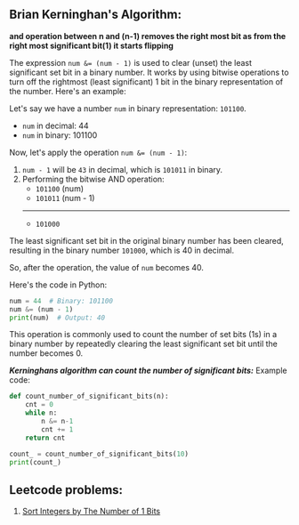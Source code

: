 
## Brian Kerninghan's Algorithm: 

**and operation between n and (n-1) removes the right most bit as from the right most significant bit(1) it starts flipping**

The expression `num &= (num - 1)` is used to clear (unset) the least significant set bit in a binary number. It works by using bitwise operations to turn off the rightmost (least significant) 1 bit in the binary representation of the number. Here's an example:

Let's say we have a number `num` in binary representation: `101100`.

- `num` in decimal: 44
- `num` in binary: 101100

Now, let's apply the operation `num &= (num - 1)`:

1. `num - 1` will be `43` in decimal, which is `101011` in binary.
2. Performing the bitwise AND operation:
   - `101100` (num)
   - `101011` (num - 1)
   - --------------
   - `101000`

The least significant set bit in the original binary number has been cleared, resulting in the binary number `101000`, which is 40 in decimal.

So, after the operation, the value of `num` becomes 40.

Here's the code in Python:

```python
num = 44  # Binary: 101100
num &= (num - 1)
print(num)  # Output: 40
```

This operation is commonly used to count the number of set bits (1s) in a binary number by repeatedly clearing the least significant set bit until the number becomes 0.

***Kerninghans algorithm can count the number of significant bits:***
Example code:

```python
def count_number_of_significant_bits(n):
    cnt = 0
    while n:
        n &= n-1
        cnt += 1
    return cnt

count_ = count_number_of_significant_bits(10)
print(count_)

```

## Leetcode problems:

1. [Sort Integers by The Number of 1 Bits](https://leetcode.com/problems/sort-integers-by-the-number-of-1-bits/description/)
